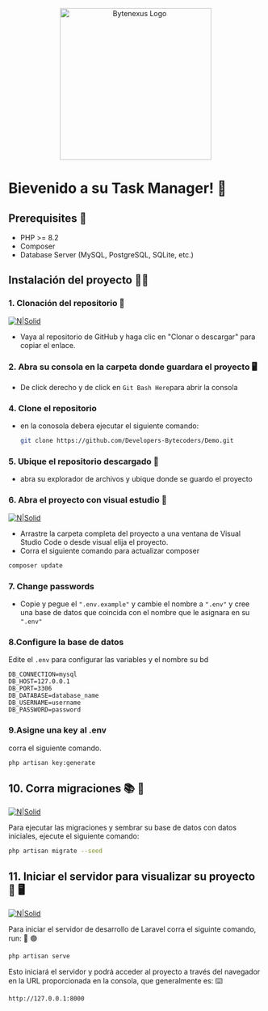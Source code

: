 <p align="center">
  <img src="https://i.ibb.co/FJZQhkQ/White-2.png" alt="Bytenexus Logo" width="300" />
</p>

# Bievenido a su Task Manager! :rocket:

## Prerequisites :bookmark_tabs:

- PHP >= 8.2
- Composer
- Database Server (MySQL, PostgreSQL, SQLite, etc.)
 

## Instalación del proyecto  :running_man:

### 1. Clonación del repositorio :busts_in_silhouette:

[![N|Solid](https://i.ibb.co/0FbhP12/Vite-installation-for-styles-3.png)](https://nodesource.com/products/nsolid)

   - Vaya al repositorio de GitHub y haga clic en "Clonar o descargar" para copiar el enlace.

### 2. Abra su consola en la carpeta donde guardara el proyecto :desktop_computer:
   - De click derecho y de click en  `Git Bash Here`para abrir la consola
   
### 4. Clone el repositorio
   - en la conosola debera ejecutar el siguiente comando:
     ```bash
     git clone https://github.com/Developers-Bytecoders/Demo.git
     ```

### 5. Ubique el repositorio descargado :mag_right:
   - abra su explorador de archivos y ubique donde se guardo el proyecto

### 6. Abra el proyecto con visual estudio :rocket:
[![N|Solid](https://i.ibb.co/3sh1h5Z/laravel-project.png)](https://nodesource.com/products/nsolid)

   - Arrastre la carpeta completa del proyecto a una ventana de Visual Studio Code o desde visual elija el proyecto.
   - Corra el siguiente comando para actualizar composer
  ```bash
  composer update
   ```

### 7. Change passwords 
   - Copie y pegue el `".env.example"` y cambie el nombre a `".env"`
  y cree una base de datos que coincida con el nombre que le asignara en su `".env"`

### 8.Configure la base de datos

Edite el `.env` para configurar las variables y el nombre su bd

```env
DB_CONNECTION=mysql
DB_HOST=127.0.0.1
DB_PORT=3306
DB_DATABASE=database_name
DB_USERNAME=username
DB_PASSWORD=password
```

### 9.Asigne una key al .env

corra el siguiente comando.

```env
php artisan key:generate
```


## 10. Corra migraciones :books:	:bookmark:	

[![N|Solid](https://i.ibb.co/YDYgWSk/migrationsandseeders.png)](https://nodesource.com/products/nsolid)

Para ejecutar las migraciones y sembrar su base de datos con datos iniciales, ejecute el siguiente comando:

```bash
php artisan migrate --seed
```

## 11. Iniciar el servidor para visualizar su proyecto :rocket: :desktop_computer:	

[![N|Solid](https://i.ibb.co/k25rtmc/images.png)](https://nodesource.com/products/nsolid)


Para iniciar el servidor de desarrollo de Laravel corra el siguinte comando, run: :runner: :green_circle:	

```bash
php artisan serve
```

Esto iniciará el servidor y podrá acceder al proyecto a través del navegador en la URL proporcionada en la consola, que generalmente es: :keyboard:	

```bash
http://127.0.0.1:8000
```